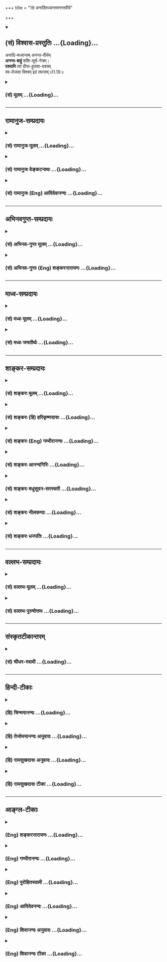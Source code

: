 +++
title = "19 अनादिमध्यान्तमनन्तवीर्य"

+++
<div class="js_include" newlevelforh1="2" title="(सं) विश्वास-प्रस्तुतिः" unfilled url="/purANam_vaiShNavam/mahAbhAratam/06-bhIShma-parva/03-bhagavad-gItA-parva/saMskRtam/vishvAsa-prastutiH/11_vishva-rUpa-darshana/19_anAdimadhyAntaman.md">
<details open><summary><h2>(सं) विश्वास-प्रस्तुतिः ...{Loading}...</h2></summary>

अनादि-मध्यान्तम् अनन्त-वीर्यम्  
**अनन्त-बाहुं** शशि-सूर्य-नेत्रम्।  
**पश्यामि** त्वां दीप्त-हुताश-वक्त्रम्  
स्व-तेजसा विश्वम् इदं तपन्तम्॥11.19॥
</details>
</div>
<div class="js_include collapsed" newlevelforh1="3" title="(सं) मूलम्" unfilled url="/purANam_vaiShNavam/mahAbhAratam/06-bhIShma-parva/03-bhagavad-gItA-parva/saMskRtam/mUlam/11_vishva-rUpa-darshana/19_anAdimadhyAntaman.md">
<details><summary><h3>(सं) मूलम् ...{Loading}...</h3></summary>

अनादिमध्यान्तमनन्तवीर्य  
मनन्तबाहुं शशिसूर्यनेत्रम्।  
पश्यामि त्वां दीप्तहुताशवक्त्रम्  
स्वतेजसा विश्वमिदं तपन्तम्।।11.19।।
</details>
</div>


_________________
## रामानुज-सम्प्रदायः
<div class="js_include collapsed" newlevelforh1="3" title="(सं) रामानुजः मूलम्" unfilled url="/purANam_vaiShNavam/mahAbhAratam/06-bhIShma-parva/03-bhagavad-gItA-parva/saMskRtam/rAmAnujaH/mUlam/11_vishva-rUpa-darshana/19_anAdimadhyAntaman.md">
<details><summary><h3>(सं) रामानुजः मूलम् ...{Loading}...</h3></summary>

।।11.19।।**अनादिमध्यान्तम्** आदिमध्यान्तरहितम्; **अनन्तवीर्यम्**
अनवधिकातिशयवीर्यम्; वीर्यशब्दः प्रदर्शनार्थः;
अनवधिकातिशयज्ञानबलैश्वर्यशक्तितेजसां निधिम् इत्यर्थः। **अनन्तबाहुम्**
असंख्येयबाहुम्; सोऽपि प्रदर्शनार्थः; अनन्तबाहूदरपादवक्त्रादिकम्;
**शशिसूर्यनेत्रं** शशिवत् सूर्यवत् च प्रसादप्रतापयुक्तसर्वनेत्रम्;
देवादीन् अनुकूलान् नमस्कारादि कुर्वाणान् प्रति प्रसादः; तद्विपरीतान्
असुरराक्षसादीन् प्रति प्रतापःरक्षांसि भीतानि दिशो द्रवन्ति सर्वे
नमस्यन्ति च सिद्धसंघाः।। (गीता 11।36) इति हि
वक्ष्यते।**दीप्तहुताशवक्त्रं** प्रदीप्तकालानलवत् संहारानुगुणवक्त्रम्;
**स्वतेजसा विश्वम् इदं तपन्तम्** -- तेजः पराभिभवनसामर्थ्यम्; स्वकीयेन
तेजसा विश्वम् इदं तपन्तं **त्वां पश्यामि।** एवंभूतं सर्वस्य स्रष्टारम्;
सर्वस्य आधारभूतं सर्वस्य प्रशासितारम्; सर्वस्य संहर्तारम्;
ज्ञानाद्यपरिमितगुणसागरम्; आदिमध्यान्तरहितम् एवंभूतदिव्यदेहं त्वां
यथोपदेशं साक्षात्करोमि इत्यर्थः। एकस्मिन् दिव्यदेहे अनेकोदरादिकं
कथम्इत्थम् उपपद्यतेएकस्मात् कटिप्रदेशाद् अनन्तपरिमाणाद् ऊर्ध्वम् उद्गता
यथोदितदिव्योदरादयः; अधश्च यथोदितदिव्यपादाः; तत्र एकस्मिन् मुखे
नेत्रद्वयम् इति च न विरोधः। एवंभूतं त्वां दृष्ट्वा देवादयः अहं च
प्रव्यथिता भवामि इति आह --

</details>
</div>
<div class="js_include collapsed" newlevelforh1="3" title="(सं) रामानुजः वेङ्कटनाथः" unfilled url="/purANam_vaiShNavam/mahAbhAratam/06-bhIShma-parva/03-bhagavad-gItA-parva/saMskRtam/rAmAnujaH/venkaTanAthaH/11_vishva-rUpa-darshana/19_anAdimadhyAntaman.md">
<details><summary><h3>(सं) रामानुजः वेङ्कटनाथः ...{Loading}...</h3></summary>

  
  
।।11.19।। अनादिमध्यान्तम् इति नञस्तदन्यपरत्वेसर्गाणामादिरन्तश्च मध्यं
चैवाहमर्जुन \[10।32\]अहमादिश्च मध्यं च भूतानामन्त एव च \[10।20\]
इत्यादिभिर्विरुध्येत अतो निषेधपरतामाहआदिमध्यान्तरहितमिति। नान्तं न मध्यम्
\[11।16\] इत्यादिकं स्वरूपविषयम् इदं तु विग्रहविषयमित्यपौनरुक्त्यम्।
यद्वा उत्पत्तिस्थितिनाशरूपविकारनिषेधः क्वचित् अन्यत्र तत्तद्धेतुनिषेध
इत्यादिरूपेण विभजनीयम्। अथवाऽत्र कालाभिमानिरूपदर्शनात्। अनादिर्भगवान्कालः
\[वि.पु.1।2।26\] इत्यादिवत् कालाख्यविभूतिनित्यत्वविवक्षा।
वीर्यस्यानन्त्यं नाम तारतम्यप्रयुक्तावच्छेदनिवृत्तिरित्यभिप्रायेणाह --
अनवधिकातिशयवीर्यमिति। निर्दिष्टमात्रपरत्वव्युदासाय
सन्नियोगशिष्टानामन्यतरोक्तावितरदपि सिद्ध्यतीत्यभिप्रायेणाहवीर्यशब्दः
प्रदर्शनार्थ इति। अनेकबाहुम् \[11।16\] इति बाहुनानात्वमात्रं
पूर्वमुक्तम्अनन्तबाहुम् इति तु सङ्ख्यानिवृत्तिरुच्यत
इत्यपौनरुक्त्यमित्यभिप्रायेणाहअसङ्ख्येयबाहुमिति। अनेकबाहूदरवक्त्रनेत्रम्
\[11।16\] इति पूर्वसमादिष्टसमुदाये कस्यचिदसङ्ख्येयत्वविधानमितरेषामपि
प्रदर्शनार्थमित्यभिप्रायेणाहसोऽपीति। शशिसूर्यनेत्रम् इत्यत्र
चन्द्रसूर्ययोरेव न नेत्रत्वरूपणम्; रूपणप्रकरणाद्यभावात्; अस्य च
रूपस्यानन्तनयनविशिष्टत्वात् अतः साधर्म्यमेव विवक्षितम्। तत्रापि
केषाञ्चिच्छशितुल्यत्वं केषाञ्चित्सूर्यतुल्यत्वमिति
विभाजकाभावात्सर्वेषामुभयतुल्यत्वं विवक्षितमित्याहशशिवदिति।
युगपत्प्रसादप्रतापयोर्विरुद्धयोर्विषयं व्यवस्थापयतिदेवादीनिति। तदेव
वक्ष्यमाणेन स्थापयतिरक्षांसीति। दीप्तानलार्कद्युतिम् \[11।16\] इति
प्रागभिधानेऽपि पुनःदीप्तहुताशवक्त्रम् इति विशेषतोऽभिधानं
वक्त्रसाध्यजगद्ग्रसनाख्यविशेषतात्पर्येणेत्यभिप्रायेणाहप्रदीप्तकालानलवदिति। संहारानुगुणेति।
साधर्म्यकथनम्। अत्रहुताश एव वक्त्रं इति परोक्तनिरसनायकालानलसन्निभानि
\[11।25\] इति वक्ष्यमाणानुसन्धानेनकालानलवदित्युक्तम्। पावकश्च
वसुगणेऽन्तर्भूतः पृथगुक्तः। विश्वमिदं तपन्तम् इति वचनादत्र तेजश्शब्देन
अन्यानपेक्षत्वं न विवक्षितम्; प्रकृतानुपयोगात् अतस्तदुचितमर्थमाहतेजस
इति। कालः पचति भूतानि इत्यादेः इदं निदानसूचनमित्यभिप्रायेणाहस्वकीयेनेति।
पूर्वं श्रुतमनन्तरं दिव्यचक्षुषा साक्षात्कृतं सर्वमाकारं
सङ्कलय्याहएवमिति। एकस्य देहस्य अनेकबाहुमुखादियोगः श्रुतपूर्वो
दृष्टपूर्वश्च उदरादेरनेकत्वं तु कथं इति चोदयतिएकस्मिन्निति।
परिहरतिइत्थमिति। श्रुतानुरूपं सर्वमुपपादनीयमिति भावः। एकस्मादित्यादि।
अयमभिप्रायः -- अनेकबाहूदरवक्त्रनेत्रम्
इत्यवयवानेकत्वमात्रवचनाद्रूपमेकमिति गम्यते
एकविग्रहविषयपूर्वापरपरामर्शाच्च। नचपश्य मे पार्थ रूपाणि \[11।5\]
इत्युपक्रमादिहाष्यनेकविग्रहविषयमनेकोदरत्वादिकमिति वाच्यम्; तथा
सतिअनेकविग्रहम् इत्येतावतो वक्तव्यत्वात्। नह्यनेकेषु
शरीरेष्वनेकबाहूदरत्वादिकं विशेषतो वक्तव्यम् न च भगवच्छास्त्रे
अनेकोदरादिमद्रूपं न दृष्टमिति वाच्यं; तस्य शास्त्रस्येदानीं
निश्शेषप्रवृत्त्यभावात् नारदादिदृष्टरूपाण्यपि तत्रेदानीं न पश्यामः
इतोऽन्यथापि श्रीविश्वरूपं नारदेन दृष्टम् ततोऽन्यदेव धृतराष्ट्रेण दृष्टम्
अतो यथा संहिताभेदेन
वराहनारसिंहादेरन्यथान्यथासन्निवेशवर्णभुजादिवैचित्र्यं;
तद्वच्छ्रीविश्वरूपविग्रहेऽपि वचनबलादेव तथातथा वैचित्र्यमङ्गीकुर्मः अतः
शाखामूलनानात्वेऽपि काण्डैक्याद्वृक्षैक्यवद्बाहूदरादिभेदेऽपि
भेदोक्तिरहितकटिप्रदेशैक्यादिह रूपैक्यम् -- इति। एतच्च सर्वं यथोदितशब्देन
सूचितम्। एकस्मिन्मुखे नेत्रद्वयमिति। एकैकस्मिन्नित्यर्थः।  
  

</details>
</div>
<div class="js_include collapsed" newlevelforh1="3" title="(सं) रामानुजः (Eng) आदिदेवानन्दः" unfilled url="/purANam_vaiShNavam/mahAbhAratam/06-bhIShma-parva/03-bhagavad-gItA-parva/saMskRtam/rAmAnujaH/english/AdidevAnandaH/11_vishva-rUpa-darshana/19_anAdimadhyAntaman.md">
<details><summary><h3>(सं) रामानुजः (Eng) आदिदेवानन्दः ...{Loading}...</h3></summary>

11.19 I behold You as without beginning, middle and end. Your might is infinite, of unsurpassed excellence. Here the term 'might' is used for illustration. The meaning is that You are the sole repository of knowledge, strength, sovereignty, valour, power and glory, one whose excellence cannot be surpassed. Your arms are infinite, i.e., they are countless. This is also for illustration, implying that You have an infinite number of arms, stomachs, feet, mouths etc. The sun and moon are Your eyes; all Your eyes are like the moon and the sun, beaming with grace and power. The grace is directed towards the devotees like the gods who offer salutations etc., and power is directed against Asuras,
Raksasas etc., who are opposed to these. For it will be said later on:
'The Raksasas flee on all sides in fear, and all the hosts of Siddhas bow down to You' (11.36). Your mouth is emitting fire, namely, the fire appropriate for destroying all things, as the Fire of Time consumes the world at the time of dissolution. With Your own radiance You are warming the universe. By radiance (Tejas) is meant the poweer to vanish others.
I behold You warming (or governing) the universe with Your own radiance.
The meaning is this: 'I directly realise You' as taught before as the Creator of all, as the supporter of everything, as the sovereign over everything, as the destroyer of everything, as the ocean of knowledge and other infinite attributes, as without beginning, middle and end, and as possessing a divine body of this nature. How, in one divine body, can there be many stomachs etc.; This is possible in the following way: From a hip of infinite extent, stomachs etc., as described, branc off upwards. The divine feet etc., branch off downwards. So there is no contradiction in attributing a pair of eyes for each face. 'On perceiving You to be thus, the gods etc., and myself, have become frightened - says Arjuna in the following words:

</details>
</div>


_________________
## अभिनवगुप्त-सम्प्रदायः
<div class="js_include collapsed" newlevelforh1="3" title="(सं) अभिनव-गुप्तः मूलम्" unfilled url="/purANam_vaiShNavam/mahAbhAratam/06-bhIShma-parva/03-bhagavad-gItA-parva/saMskRtam/abhinava-guptaH/mUlam/11_vishva-rUpa-darshana/19_anAdimadhyAntaman.md">
<details><summary><h3>(सं) अभिनव-गुप्तः मूलम् ...{Loading}...</h3></summary>

।।11.19।। No commentary.  
  

</details>
</div>
<div class="js_include collapsed" newlevelforh1="3" title="(सं) अभिनव-गुप्तः (Eng) शङ्करनारायणः" unfilled url="/purANam_vaiShNavam/mahAbhAratam/06-bhIShma-parva/03-bhagavad-gItA-parva/saMskRtam/abhinava-guptaH/english/shankaranArAyaNaH/11_vishva-rUpa-darshana/19_anAdimadhyAntaman.md">
<details><summary><h3>(सं) अभिनव-गुप्तः (Eng) शङ्करनारायणः ...{Loading}...</h3></summary>

11.19 Sri Abhinavagupta did not comment upon this sloka.

</details>
</div>


_________________
## माध्व-सम्प्रदायः
<div class="js_include collapsed" newlevelforh1="3" title="(सं) मध्वः मूलम्" unfilled url="/purANam_vaiShNavam/mahAbhAratam/06-bhIShma-parva/03-bhagavad-gItA-parva/saMskRtam/madhvaH/mUlam/11_vishva-rUpa-darshana/19_anAdimadhyAntaman.md">
<details><summary><h3>(सं) मध्वः मूलम् ...{Loading}...</h3></summary>

।।11.19।। शशिसूर्यनेत्रं इत्यपिअहं क्रतुः \[9।16\] इत्यादिवत्। तदङ्गजाः
सर्वसुरादयोऽपि तस्मात्तदङ्गेत्यृषिभिः स्तुतास्ते इत्यृग्वेदखिलेषु।
चन्द्रमा मनसो जातश्चक्षोः सूर्यो अजायत \[ऋक्सं.8।4।19।3यजुस्सं.31।12\]
इति च। बहुरूपत्वाद्बह्वाश्रयत्वं तेषां युक्तम्।

</details>
</div>
<div class="js_include collapsed" newlevelforh1="3" title="(सं) मध्वः जयतीर्थः" unfilled url="/purANam_vaiShNavam/mahAbhAratam/06-bhIShma-parva/03-bhagavad-gItA-parva/saMskRtam/madhvaH/jayatIrthaH/11_vishva-rUpa-darshana/19_anAdimadhyAntaman.md">
<details><summary><h3>(सं) मध्वः जयतीर्थः ...{Loading}...</h3></summary>

।।11.19।। शशिसूर्यनेत्रं इत्युक्तत्वात् कथं
विश्वरूपशब्दस्यान्यथाव्याख्यानं इत्यत आह -- **शशीति**।
इत्यादिवद्व्याख्येयम्। जन्यजनकभावेनाश्रयाश्रयिभावेन
वाऽभेदोक्तिरित्यर्थः। कुत एतदित्यत आह -- **तदङ्गजा** इति।
तदङ्गेत्यविभक्तिको निर्देशः सम्बुद्धिर्वा। अभेदे बाधकं चाह -- **चन्द्रमा
इति**। चक्षोश्चक्षुषः। नन्वत्र चन्द्रमसो मनोजातत्वं तदाश्रयत्वं चोच्यते;
गीतायां तु नेत्राश्रयत्वादि; तथाऽन्यत्रदंष्ट्राऽर्यमेन्दू इति; तत्कुतो न
विरोधः इत्यत आह -- **बह्विति**।

</details>
</div>


_________________
## शाङ्कर-सम्प्रदायः
<div class="js_include collapsed" newlevelforh1="3" title="(सं) शङ्करः मूलम्" unfilled url="/purANam_vaiShNavam/mahAbhAratam/06-bhIShma-parva/03-bhagavad-gItA-parva/saMskRtam/shankaraH/mUlam/11_vishva-rUpa-darshana/19_anAdimadhyAntaman.md">
<details><summary><h3>(सं) शङ्करः मूलम् ...{Loading}...</h3></summary>

।।11.19।। --,**अनादिमध्यान्तम्** आदिश्च मध्यं च अन्तश्च न विद्यते यस्य
सः अयम् अनादिमध्यान्तः तं त्वां अनादिमध्यान्तम्; **अनन्तवीर्यं** न तव
वीर्यस्य अन्तः अस्ति इति अनन्तवीर्यः तं त्वाम् अनन्तवीर्यम्; तथा
**अनन्तबाहुम्** अनन्ताः बाहवः यस्य तव सः त्वम्; अनन्तबाहुः तं त्वाम्
अनन्तबाहुम्; **शशिसूर्यनेत्रं** शशिसूर्यौ नेत्रे यस्य तव सः त्वं
शशिसूर्यनेत्रः तं त्वां शशिसूर्यनेत्रं चन्द्रादित्यनयनम्; **पश्यामि
त्वां दीप्तहुताशवक्त्रं** दीप्तश्च असौ हुताशश्च वक्त्रं यस्य तव सः त्वं
दीप्तहुताशवक्त्रः तं त्वां दीप्तहुताशवक्त्रम्; **स्वतेजसा विश्वम् इदं**
समस्तं **तपन्तम्**।।

</details>
</div>
<div class="js_include collapsed" newlevelforh1="3" title="(सं) शङ्करः (हि) हरिकृष्णदासः" unfilled url="/purANam_vaiShNavam/mahAbhAratam/06-bhIShma-parva/03-bhagavad-gItA-parva/saMskRtam/shankaraH/hindI/harikRShNadAsaH/11_vishva-rUpa-darshana/19_anAdimadhyAntaman.md">
<details><summary><h3>(सं) शङ्करः (हि) हरिकृष्णदासः ...{Loading}...</h3></summary>

।।11.19।। तथा --, ( मैं ) आपको आदि; मध्य और अन्तसे रहित अर्थात् जिसका
आदि; मध्य और अन्त नहीं है; ऐसे रूपवाला और अनन्तवीर्य -- अनन्त सामर्थ्यसे
युक्त देखता हूँ; आपकी सामर्थ्यका अन्त नहीं है; इसलिये आप अनन्तवीर्य हैं
तथा मैं आपको अनन्त भुजाओंसे युक्त; चन्द्रमा और सूर्यरूप नेत्रोंवाला;
प्रज्वलित अग्निरूप मुखोंवाला और अपने तेजसे इस जगत्को तपायमान करते हुए
देखता हूँ अर्थात् जिस रूपके अनन्त हाथ हों; चन्द्रमा और सूर्य ही जिसके
नेत्र हों; प्रज्वलित अग्नि ही जिसका मुख हो और जो अपने तेजसे इस सारे
विश्वको तपायमान करता हो; ऐसा रूप धारण किये आपको देख रहा हूँ।

</details>
</div>
<div class="js_include collapsed" newlevelforh1="3" title="(सं) शङ्करः (Eng) गम्भीरानन्दः" unfilled url="/purANam_vaiShNavam/mahAbhAratam/06-bhIShma-parva/03-bhagavad-gItA-parva/saMskRtam/shankaraH/english/gambhIrAnandaH/11_vishva-rUpa-darshana/19_anAdimadhyAntaman.md">
<details><summary><h3>(सं) शङ्करः (Eng) गम्भीरानन्दः ...{Loading}...</h3></summary>

11.19 Pasyami, I see; tvam, You; as anadi-madhya-antam, without
beginning, middle and end; ananta-viryam, possessed of infinite valour;
and also ananta-bahum, having innumerable arms; sasi-surya-netram,
having the sun and the moon as the eyes; dipta-hutasavakram, having a
mouth like a blazing fire; tapantam, heating up; idam, this; visvam,
Universe; sva-tejasa, by Your own birlliance.

</details>
</div>
<div class="js_include collapsed" newlevelforh1="3" title="(सं) शङ्करः आनन्दगिरिः" unfilled url="/purANam_vaiShNavam/mahAbhAratam/06-bhIShma-parva/03-bhagavad-gItA-parva/saMskRtam/shankaraH/AnandagiriH/11_vishva-rUpa-darshana/19_anAdimadhyAntaman.md">
<details><summary><h3>(सं) शङ्करः आनन्दगिरिः ...{Loading}...</h3></summary>

।।11.19।। भगवतो विश्वरूपाख्यं रूपमेव पुनर्विवृणोति -- **किञ्चेति।**
हुतमश्नातीति हुताशो वह्निः।

</details>
</div>
<div class="js_include collapsed" newlevelforh1="3" title="(सं) शङ्करः मधुसूदन-सरस्वती" unfilled url="/purANam_vaiShNavam/mahAbhAratam/06-bhIShma-parva/03-bhagavad-gItA-parva/saMskRtam/shankaraH/madhusUdana-sarasvatI/11_vishva-rUpa-darshana/19_anAdimadhyAntaman.md">
<details><summary><h3>(सं) शङ्करः मधुसूदन-सरस्वती ...{Loading}...</h3></summary>

।।11.19।। किंच -- अनादीति। आदिरुत्पत्तिर्मध्यं स्थितिरन्तो
विनाशस्तद्रहितं अनादिमध्यान्तं। अनन्तं वीर्यं प्रभावो यस्य तं। अनन्ता
बाहवो यस्य तं। उपलक्षणमेतन्मुखादीनामपि। शशिसूर्यौ नेत्रे यस्य तं। दीप्तो
हुताशो वक्त्रं यस्य; वक्त्रेषु यस्येति वा तं। स्वतेजसा विश्वमिदं तपन्तं
संतापयन्तं त्वा त्वां पश्यामि।

</details>
</div>
<div class="js_include collapsed" newlevelforh1="3" title="(सं) शङ्करः नीलकण्ठः" unfilled url="/purANam_vaiShNavam/mahAbhAratam/06-bhIShma-parva/03-bhagavad-gItA-parva/saMskRtam/shankaraH/nIlakaNThaH/11_vishva-rUpa-darshana/19_anAdimadhyAntaman.md">
<details><summary><h3>(सं) शङ्करः नीलकण्ठः ...{Loading}...</h3></summary>

।।11.19।। एतदेवाह -- **अनादीति।** देशतः
कालतश्चादिमध्यान्तहीनत्वादनादिमध्यान्तम्। दीप्तो हुताशो वक्त्रे यस्येति
भास्वरदन्तत्वं व्यज्यते। स्वतेजसा चैतन्यज्योतिषा इदं विश्वं विश्वरूपं
तपन्तं प्रकाशयन्तम्। अनादित्वादिसर्वविशेषणविशिष्टं विश्वं तपिकर्मीभूतं
तापयन्तं त्वां परज्योतीरूपं पश्यामि जानामि। चित्रपटस्थानीयं विश्वरूपं
सकलकारकात्मकधीवासनोपेतं येन ज्योतिषा प्रकाशते तदेव त्वमसीति जानामीति
भावः।

</details>
</div>
<div class="js_include collapsed" newlevelforh1="3" title="(सं) शङ्करः धनपतिः" unfilled url="/purANam_vaiShNavam/mahAbhAratam/06-bhIShma-parva/03-bhagavad-gItA-parva/saMskRtam/shankaraH/dhanapatiH/11_vishva-rUpa-darshana/19_anAdimadhyAntaman.md">
<details><summary><h3>(सं) शङ्करः धनपतिः ...{Loading}...</h3></summary>

।।11.19।। भगवतः परमरुपुषत्वं प्रकारान्तरेण निरुपयति -- अनादीति।
आदिमध्यान्तवर्जितं अनन्ववीर्यं अपरिमितपराक्रमं यतोऽनन्ता बाहवो यस्य
चन्द्रसूर्यौ नेत्रे दीप्तश्चासौ वह्निश्च वक्रं यस्य तम्। अतः स्वतेजसा
इदं विश्वं संतापयन्तं त्वां पश्यामि।

</details>
</div>


_________________
## वल्लभ-सम्प्रदायः
<div class="js_include collapsed" newlevelforh1="3" title="(सं) वल्लभः मूलम्" unfilled url="/purANam_vaiShNavam/mahAbhAratam/06-bhIShma-parva/03-bhagavad-gItA-parva/saMskRtam/vallabhaH/mUlam/11_vishva-rUpa-darshana/19_anAdimadhyAntaman.md">
<details><summary><h3>(सं) वल्लभः मूलम् ...{Loading}...</h3></summary>

।।11.19।। किञ्च अनादिमध्यान्तमिति। कालरूपमेतदाधिदैविकं तदाह --
शशिसूर्यनेत्रमिति। कालाभिमानिनौ शशिसूर्यौ नेत्रे यस्य। तथा
सायङ्कालाभिमानी दीप्तो हुताशश्च वक्त्रेषु यस्य तं त्वां पश्यामि।

</details>
</div>
<div class="js_include collapsed" newlevelforh1="3" title="(सं) वल्लभः पुरुषोत्तमः" unfilled url="/purANam_vaiShNavam/mahAbhAratam/06-bhIShma-parva/03-bhagavad-gItA-parva/saMskRtam/vallabhaH/puruShottamaH/11_vishva-rUpa-darshana/19_anAdimadhyAntaman.md">
<details><summary><h3>(सं) वल्लभः पुरुषोत्तमः ...{Loading}...</h3></summary>

  
  
।।11.19।। एवं पुरुषोत्तममुक्त्वा दृष्टं विश्वरूपमाह -- अनादीत्यादिना।
अनादिमध्यान्तं न विद्यते आदिर्मध्यं अन्तश्च यस्य
उत्पत्तिस्थितिप्रलयरहितम्; -- अनन्तं वीर्यं पराक्रमो यस्य तम्।
अनन्तबाहुं अनन्ताः क्रियाशक्तयो यस्य; शशिसूर्यनेत्रं शशिसूर्यौ नेत्रे
यस्य; दीप्तहुताशवक्त्रं दीप्तो धूमादिरहितो हुताशः अग्निर्वक्त्रेषु यस्य
तम्; स्वतेजसा इदं परिदृश्यमानं विश्वं तपन्तं तेजोयुक्तं त्वां पश्यामि।  
  

</details>
</div>


_________________
## संस्कृतटीकान्तरम्
<div class="js_include collapsed" newlevelforh1="3" title="(सं) श्रीधर-स्वामी" unfilled url="/purANam_vaiShNavam/mahAbhAratam/06-bhIShma-parva/03-bhagavad-gItA-parva/saMskRtam/shrIdhara-svAmI/11_vishva-rUpa-darshana/19_anAdimadhyAntaman.md">
<details><summary><h3>(सं) श्रीधर-स्वामी ...{Loading}...</h3></summary>

।।11.19।। किंच **-- अनादीति।** अनादिमध्यान्तमुत्पत्तिस्थितिप्रलयरहितम्।
अनन्तं वीर्यं प्रभावो यस्य तम्। अनन्तबाहुं अनन्ता बाहवो यस्य तम्।
शशिसूर्यौ नेत्रे यस्य तम् तादृशं त्वां पश्यामि। तथा दीप्तो
हुताशोऽग्निर्वक्त्रेषु यस्य तम् स्वतेजसा इदं विश्वं तपन्तं संतापयन्तं
पश्यामि।

</details>
</div>


_________________
## हिन्दी-टीकाः
<div class="js_include collapsed" newlevelforh1="3" title="(हि) चिन्मयानन्दः" unfilled url="/purANam_vaiShNavam/mahAbhAratam/06-bhIShma-parva/03-bhagavad-gItA-parva/hindI/chinmayAnandaH/11_vishva-rUpa-darshana/19_anAdimadhyAntaman.md">
<details><summary><h3>(हि) चिन्मयानन्दः ...{Loading}...</h3></summary>

।।11.19।। अर्जुन की सूक्ष्म दृष्टि ने जैसा देखा और बुद्धि ने जैसा समझा;
उसे वह जगत् की वस्तुओं की भाषा में वर्णन करने का प्रयत्न करता है। मैं
आपको आदि; अन्त और मध्य से रहित; अनन्त सार्मथ्य से युक्त; अनन्त बाहुओं
वाला देखता हूँ। व्यास के प्रभावशाली काव्य द्वारा चित्रित यह शब्दचित्र
ऐसा आभास निर्माण करता है कि मानों इस कविता की विषयवस्तु बाह्यजगत् की कोई
दृश्य वस्तु हैं। अनेक चित्रकार उसे कागज पर रंगों के द्वारा चित्रित करना
चाहते हैं। परन्तु वेदान्त के बुद्धिमान् विद्यार्थी को उनका अज्ञान स्पष्ट
दिखाई देता है। आदि; मध्य और अन्त रहित ऐसी अनन्त वस्तु कभी सीमित फलक वाले
चित्र की मर्यादा में व्यक्त नहीं की जा सकती। परन्तु; अनन्तबाहु इस शब्द
को सुनकर प्रेरित हुए चित्रकार उसे तत्काल चित्रित करने का प्रयत्न करते
हैं। वस्तुत; कवि के इन्द्रियातीत अनुभव की दृष्टि के समक्ष जगत् की सभी
दृश्यावलियों से सर्वथा भिन्न और अनुपम जो विराट् दृश्य उपस्थित है; वास्तव
में उसे केवल गम्भीर अध्ययनकर्ता सूक्ष्मदर्शी विद्यार्थी ही समझ,सकते
हैं। यहाँ अनन्तबाहु का अर्थ केवल यह है कि परमात्मा ही वह चेतन तत्त्व है;
जो समस्त बाहुओं को कार्य करने और सफलता पाने की आवश्यक सार्मथ्य प्रदान
करता है। जो प्रकाश तत्त्व बाह्य वस्तुओं को प्रकाशित करता है वही हमारे
नेत्रों पर भी अनुग्रह करता हुआ उन्हें वस्तु के दर्शन करने की योग्यता
प्रदान करता है। यहाँ किया गया वर्णन समष्टि की दृष्टि से है; क्योंकि जगत्
में हम सूर्य या चन्द्रमा के प्रकाश में वस्तुओं को देखते हैं; उन्हें यहाँ
वेदान्त की शास्त्रीय भाषा में विराटपुरुष के नेत्र कहा गया है।
हुताशवक्त्रम् (दीप्त अग्निरूपी मुखवाला) हुताश का अर्थ है अग्नि। वाणी का
अधिष्ठाता देवता अग्नि है। इसीलिए; सभी भाषाओं में इस प्रकार के वाक्प्रचार
प्रसिद्ध हैं कि उनमें गरमागरम बहस हुई; उसके उस वाक्य ने चिनगारी का काम
किया इत्यादि। मुख ही भक्षण का तथा वाणी का स्थान होने से यहाँ अग्नि को
विराटपुरुष का मुख कहा गया है। अपने तेज से विश्व को तपाते हुए आत्मा चैतन्य
स्वरूप ही हो सकता है; क्योंकि प्राणीमात्र के समस्त अनुभवों को सर्वदा
चैतन्य ही प्रकाशित करता है। यह चैतन्य न केवल वस्तुओं को प्रकाशित करता
है; वरन् सूर्य के द्वारा समस्त विश्व के जीवन के लिए आवश्यक उष्णता भी
प्रदान करता है। इस कथन से यह सिद्ध हो जाता है कि बाह्य जगत् का निरीक्षण
और अध्ययन करने के पश्चात् ही हिन्दू ऋषियों ने अपनी दृष्टि को अन्तर्मुखी
बनाया था। ऐसा प्रतीत होता है कि वे यह जानते थे कि किसी एक विशेष तापमान
पर ही पृथ्वी पर जीवन संभव है उससे न्यून या अधिक तापमान होने पर जीवन
लुप्त हो जायेगा। सत्य का यह प्रकाश उसका स्वस्वरूप है; और न कि किसी अन्य
स्रोत से प्राप्त किया हुआ है। स्वतेजसा शब्द से यह बात स्पष्ट की गई है।
उसी से जीवन धारण किया हुआ है। अर्जुन आगे कहता है

</details>
</div>
<div class="js_include collapsed" newlevelforh1="3" title="(हि) तेजोमयानन्दः अनुवादः" unfilled url="/purANam_vaiShNavam/mahAbhAratam/06-bhIShma-parva/03-bhagavad-gItA-parva/hindI/tejomayAnandaH/anuvAdaH/11_vishva-rUpa-darshana/19_anAdimadhyAntaman.md">
<details><summary><h3>(हि) तेजोमयानन्दः अनुवादः ...{Loading}...</h3></summary>

।।11.19।। मैं आपको आदि, अन्त और मध्य से रहित तथा अनंत सार्मथ्य से युक्त
और अनंत बाहुओं वाला तथा चन्द्रसूर्यरूपी नेत्रों वाला और दीप्त अग्निरूपी
मुख वाला तथा अपने तेज से इस विश्व को तपाते हुए देखता हूँ।।

</details>
</div>
<div class="js_include collapsed" newlevelforh1="3" title="(हि) रामसुखदासः अनुवादः" unfilled url="/purANam_vaiShNavam/mahAbhAratam/06-bhIShma-parva/03-bhagavad-gItA-parva/hindI/rAmasukhadAsaH/anuvAdaH/11_vishva-rUpa-darshana/19_anAdimadhyAntaman.md">
<details><summary><h3>(हि) रामसुखदासः अनुवादः ...{Loading}...</h3></summary>

।।11.19।। आपको मैं आदि, मध्य और अन्तसे रहित, अनन्त प्रभावशाली, अनन्त
भुजाओंवाले, चन्द्र और सूर्यरूप नेत्रोवाले, प्रज्वलित अग्निके समान
मुखोंवाले और अपने तेजसे संसारको संतप्त करते हुए देख रहा हूँ।

</details>
</div>
<div class="js_include collapsed" newlevelforh1="3" title="(हि) रामसुखदासः टीका" unfilled url="/purANam_vaiShNavam/mahAbhAratam/06-bhIShma-parva/03-bhagavad-gItA-parva/hindI/rAmasukhadAsaH/TIkA/11_vishva-rUpa-darshana/19_anAdimadhyAntaman.md">
<details><summary><h3>(हि) रामसुखदासः टीका ...{Loading}...</h3></summary>

।।11.19।।***व्याख्या--*'अनादिमध्यान्तम्'--**आप आदि, मध्य और अन्तसे रहित
हैं अर्थात् आपकी कोई सीमा नहीं है। सोलहवें श्लोकमें भी अर्जुनने कहा है कि
मैं आपके आदि, मध्य और अन्तको नहीं देखता हूँ। वहाँ तो,देशकृत अनन्तताका
वर्णन हुआ है और यहाँ कालकृत अनन्तताका वर्णन हुआ है। तात्पर्य है कि
'देशकृत' 'कालकृत' वस्तुकृत आदि किसी तरहसे भी आपकी सीमा नहीं है। सम्पूर्ण
देश, काल आदि आपके अन्तर्गत हैं, फिर आप देश, काल आदिके अन्तर्गत कैसे आ
सकते हैं; अर्थात् देश, काल आदि किसीके भी आधारपर आपको मापा नहीं जा सकता।

</details>
</div>


_________________
## आङ्ग्ल-टीकाः
<div class="js_include collapsed" newlevelforh1="3" title="(Eng) शङ्करनारायणः" unfilled url="/purANam_vaiShNavam/mahAbhAratam/06-bhIShma-parva/03-bhagavad-gItA-parva/english/shankaranArAyaNaH/11_vishva-rUpa-darshana/19_anAdimadhyAntaman.md">
<details><summary><h3>(Eng) शङ्करनारायणः ...{Loading}...</h3></summary>

11.19. I observe You having to beginning, no middle and no end; having infinite creative power, and infinite arms; as havig the moon and the sun for Your eyes, and the blazing fire for Your mouth; \[and\] as acorching this universe with Your rediance.

</details>
</div>
<div class="js_include collapsed" newlevelforh1="3" title="(Eng) गम्भीरानन्दः" unfilled url="/purANam_vaiShNavam/mahAbhAratam/06-bhIShma-parva/03-bhagavad-gItA-parva/english/gambhIrAnandaH/11_vishva-rUpa-darshana/19_anAdimadhyAntaman.md">
<details><summary><h3>(Eng) गम्भीरानन्दः ...{Loading}...</h3></summary>

11.19 I see You as without beginning, middle and end, possessed of infinite valour, having innumerable arms, having the sun and the moon as eyes, having a mouth like a blazing fire, and heating up this Universe by Your own brilliance.

</details>
</div>
<div class="js_include collapsed" newlevelforh1="3" title="(Eng) पुरोहितस्वामी" unfilled url="/purANam_vaiShNavam/mahAbhAratam/06-bhIShma-parva/03-bhagavad-gItA-parva/english/purohitasvAmI/11_vishva-rUpa-darshana/19_anAdimadhyAntaman.md">
<details><summary><h3>(Eng) पुरोहितस्वामी ...{Loading}...</h3></summary>

11.19 Without beginning, without middle and without end, infinite in power, Thine arms all-embracing, the sun and moon Thine eyes, Thy face beaming with the fire of sacrifice, flooding the whole universe with light.

</details>
</div>
<div class="js_include collapsed" newlevelforh1="3" title="(Eng) आदिदेवनन्दः" unfilled url="/purANam_vaiShNavam/mahAbhAratam/06-bhIShma-parva/03-bhagavad-gItA-parva/english/AdidevanandaH/11_vishva-rUpa-darshana/19_anAdimadhyAntaman.md">
<details><summary><h3>(Eng) आदिदेवनन्दः ...{Loading}...</h3></summary>

11.19 I behold You as without beginning, middle and end. Your might is infinite. You are endowed with an endless number of arms. The sun and moon are Your eyes. Your mouth is emitting burning fire. With Your own radiance You are warning the whole universe.

</details>
</div>
<div class="js_include collapsed" newlevelforh1="3" title="(Eng) शिवानन्दः अनुवादः" unfilled url="/purANam_vaiShNavam/mahAbhAratam/06-bhIShma-parva/03-bhagavad-gItA-parva/english/shivAnandaH/anuvAdaH/11_vishva-rUpa-darshana/19_anAdimadhyAntaman.md">
<details><summary><h3>(Eng) शिवानन्दः अनुवादः ...{Loading}...</h3></summary>

11.19 I see Thee without beginning, middle or end, infinite in power, of endless arms, the sun and the moon being Thy eyes, the burning fire Thy mouth, heating the whole universe with Thy radiance.

</details>
</div>
<div class="js_include collapsed" newlevelforh1="3" title="(Eng) शिवानन्दः टीका" unfilled url="/purANam_vaiShNavam/mahAbhAratam/06-bhIShma-parva/03-bhagavad-gItA-parva/english/shivAnandaH/TIkA/11_vishva-rUpa-darshana/19_anAdimadhyAntaman.md">
<details><summary><h3>(Eng) शिवानन्दः टीका ...{Loading}...</h3></summary>

11.19 अनादिमध्यान्तम् without beginning; middle or end; अनन्तवीर्यम्
infinite in power; अनन्तबाहुम् of endless arms; शशिसूर्यनेत्रम् Thy eyes as the sun and the moon; पश्यामि (I) see; त्वाम् Thee;
दीप्तहुताशवक्त्रम् Thy mouth as the burning fire; स्वतेजसा with Thy radiance; विश्वम् the universe; इदम् this; तपन्तम् heating.Commentary Anantabahu Having endless arms. This denotes that the multiplicity of His limbs are endless.

</details>
</div>
